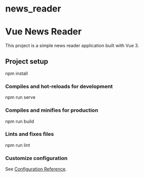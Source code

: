 # news_reader

# Vue News Reader

This project is a simple news reader application built with Vue 3.

## Project setup
npm install


### Compiles and hot-reloads for development
npm run serve


### Compiles and minifies for production
npm run build


### Lints and fixes files
npm run lint


### Customize configuration
See [Configuration Reference](https://cli.vuejs.org/config/).

